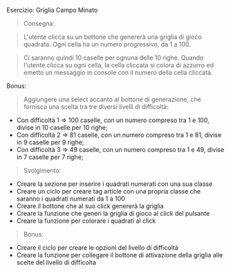Esercizio: Griglia Campo Minato

> Consegna:

> L'utente clicca su un bottone che genererà una griglia di gioco quadrata. Ogni cella ha un numero progressivo, da 1 a 100. 

> Ci saranno quindi 10 caselle per ognuna delle 10 righe. Quando l'utente clicca su ogni cella, la cella cliccata si colora di azzurro ed emetto un messaggio in console con il numero della cella cliccata.

Bonus:

> Aggiungere una select accanto al bottone di generazione, che fornisca una scelta tra tre diversi livelli di difficoltà:

- Con difficoltà 1 => 100 caselle, con un numero compreso tra 1 e 100, divise in 10 caselle per 10 righe;
- Con difficoltà 2 => 81 caselle, con un numero compreso tra 1 e 81, divise in 9 caselle per 9 righe;
- Con difficoltà 3 => 49 caselle, con un numero compreso tra 1 e 49, divise in 7 caselle per 7 righe;

> Svolgimento:

- Creare la sezione per inserire i quadrati numerati con una sua classe
- Creare un ciclo per creare tag article con una propria classe che saranno i quadrati numerati da 1 a 100
- Creare il bottone che al suo click genererà la griglia
- Creare la funzione che generi la griglia di gioco al click del pulsante
- Creare la funzione per colorare i quadrati al click

> Bonus:

- Creare il ciclo per creare le opzioni del livello di difficoltà
- Creare la funzione per collegare il bottone di attivazione della griglia alle scelte del livello di difficolta
